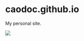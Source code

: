 # caodoc.github.io

My personal site.

![](https://img.shields.io/github/last-commit/caodoc/caodoc.github.io?style="flat-square"&color="94a4ff")
